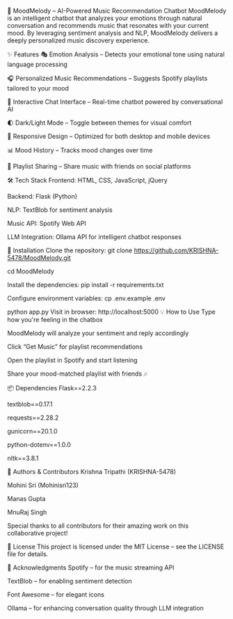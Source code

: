 🎵 MoodMelody – AI-Powered Music Recommendation Chatbot
MoodMelody is an intelligent chatbot that analyzes your emotions through natural conversation and recommends music that resonates with your current mood. By leveraging sentiment analysis and NLP, MoodMelody delivers a deeply personalized music discovery experience.

✨ Features
🎭 Emotion Analysis – Detects your emotional tone using natural language processing

🎧 Personalized Music Recommendations – Suggests Spotify playlists tailored to your mood

💬 Interactive Chat Interface – Real-time chatbot powered by conversational AI

🌓 Dark/Light Mode – Toggle between themes for visual comfort

📱 Responsive Design – Optimized for both desktop and mobile devices

📊 Mood History – Tracks mood changes over time

🔗 Playlist Sharing – Share music with friends on social platforms

🛠️ Tech Stack
Frontend: HTML, CSS, JavaScript, jQuery

Backend: Flask (Python)

NLP: TextBlob for sentiment analysis

Music API: Spotify Web API

LLM Integration: Ollama API for intelligent chatbot responses

🚀 Installation
Clone the repository:
git clone https://github.com/KRISHNA-5478/MoodMelody.git

cd MoodMelody

Install the dependencies:
pip install -r requirements.txt

Configure environment variables:
cp .env.example .env

python app.py
Visit in browser:
http://localhost:5000
💡 How to Use
Type how you're feeling in the chatbox

MoodMelody will analyze your sentiment and reply accordingly

Click “Get Music” for playlist recommendations

Open the playlist in Spotify and start listening

Share your mood-matched playlist with friends 🎶

📦 Dependencies
Flask==2.2.3

textblob==0.17.1

requests==2.28.2

gunicorn==20.1.0

python-dotenv==1.0.0

nltk==3.8.1

👥 Authors & Contributors
Krishna Tripathi (KRISHNA-5478)

Mohini Sri (Mohinisri123)

Manas Gupta

MnuRaj Singh

Special thanks to all contributors for their amazing work on this collaborative project!

📜 License
This project is licensed under the MIT License – see the LICENSE file for details.

🙏 Acknowledgments
Spotify – for the music streaming API

TextBlob – for enabling sentiment detection

Font Awesome – for elegant icons

Ollama – for enhancing conversation quality through LLM integration
